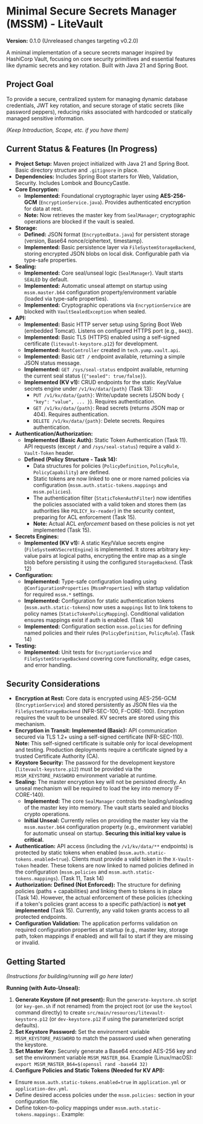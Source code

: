 # Minimal Secure Secrets Manager (MSSM) - LiteVault

**Version:** 0.1.0 (Unreleased changes targeting v0.2.0)

A minimal implementation of a secure secrets manager inspired by HashiCorp Vault, focusing on core security primitives and essential features like dynamic secrets and key rotation. Built with Java 21 and Spring Boot.

## Project Goal

To provide a secure, centralized system for managing dynamic database credentials, JWT key rotation, and secure storage of static secrets (like password peppers), reducing risks associated with hardcoded or statically managed sensitive information.

*(Keep Introduction, Scope, etc. if you have them)*

## Current Status & Features (In Progress)

- **Project Setup:** Maven project initialized with Java 21 and Spring Boot. Basic directory structure and `.gitignore` in place.
- **Dependencies:** Includes Spring Boot starters for Web, Validation, Security. Includes Lombok and BouncyCastle.
- **Core Encryption:**
  - **Implemented:** Foundational cryptographic layer using **AES-256-GCM** (`EncryptionService.java`). Provides authenticated encryption for data at rest.
  - **Note:** Now retrieves the master key from `SealManager`; cryptographic operations are blocked if the vault is sealed.
- **Storage:**
  - **Defined:** JSON format (`EncryptedData.java`) for persistent storage (version, Base64 nonce/ciphertext, timestamp).
  - **Implemented:** Basic persistence layer via `FileSystemStorageBackend`, storing encrypted JSON blobs on local disk. Configurable path via type-safe properties.
- **Sealing:**
  - **Implemented:** Core seal/unseal logic (`SealManager`). Vault starts `SEALED` by default.
  - **Implemented:** Automatic unseal attempt on startup using `mssm.master.b64` configuration property/environment variable (loaded via type-safe properties).
  - **Implemented:** Cryptographic operations via `EncryptionService` are blocked with `VaultSealedException` when sealed.
- **API:**
  - **Implemented:** Basic HTTP server setup using Spring Boot Web (embedded Tomcat). Listens on configured HTTPS port (e.g., `8443`).
  - **Implemented:** Basic TLS (HTTPS) enabled using a self-signed certificate (`litevault-keystore.p12`) for development.
  - **Implemented:** `RootController` created in `tech.yump.vault.api`.
  - **Implemented:** Basic `GET /` endpoint available, returning a simple JSON status message.
  - **Implemented:** `GET /sys/seal-status` endpoint available, returning the current seal status (`{"sealed": true/false}`).
  - **Implemented (KV v1):** CRUD endpoints for the static Key/Value secrets engine under `/v1/kv/data/{path}` (Task 13):
    - `PUT /v1/kv/data/{path}`: Write/update secrets (JSON body `{ "key": "value", ... }`). Requires authentication.
    - `GET /v1/kv/data/{path}`: Read secrets (returns JSON map or 404). Requires authentication.
    - `DELETE /v1/kv/data/{path}`: Delete secrets. Requires authentication.
- **Authentication/Authorization:**
  - **Implemented (Basic Auth):** Static Token Authentication (Task 11). API requests (except `/` and `/sys/seal-status`) require a valid `X-Vault-Token` header.
  - **Defined (Policy Structure - Task 14):**
    - Data structures for policies (`PolicyDefinition`, `PolicyRule`, `PolicyCapability`) are defined.
    - Static tokens are now linked to one or more named policies via configuration (`mssm.auth.static-tokens.mappings` and `mssm.policies`).
    - The authentication filter (`StaticTokenAuthFilter`) now identifies the policies associated with a valid token and stores them (as authorities like `POLICY_kv-reader`) in the security context, preparing for ACL enforcement (Task 15).
    - **Note:** Actual ACL *enforcement* based on these policies is not yet implemented (Task 15).
- **Secrets Engines:**
  - **Implemented (KV v1):** A static Key/Value secrets engine (`FileSystemKVSecretEngine`) is implemented. It stores arbitrary key-value pairs at logical paths, encrypting the entire map as a single blob before persisting it using the configured `StorageBackend`. (Task 12)
- **Configuration:**
  - **Implemented:** Type-safe configuration loading using `@ConfigurationProperties` (`MssmProperties`) with startup validation for required `mssm.*` settings.
  - **Implemented:** Configuration for static authentication tokens (`mssm.auth.static-tokens`) now uses a `mappings` list to link tokens to policy names (`StaticTokenPolicyMapping`). Conditional validation ensures mappings exist if auth is enabled. (Task 14)
  - **Implemented:** Configuration section `mssm.policies` for defining named policies and their rules (`PolicyDefinition`, `PolicyRule`). (Task 14)
- **Testing:**
  - **Implemented:** Unit tests for `EncryptionService` and `FileSystemStorageBackend` covering core functionality, edge cases, and error handling.

## Security Considerations

- **Encryption at Rest:** Core data is encrypted using AES-256-GCM (`EncryptionService`) and stored persistently as JSON files via the `FileSystemStorageBackend` (NFR-SEC-100, F-CORE-100). Encryption requires the vault to be unsealed. KV secrets are stored using this mechanism.
- **Encryption in Transit:** **Implemented (Basic):** API communication secured via TLS 1.2+ using a self-signed certificate (NFR-SEC-110). **Note:** This self-signed certificate is suitable only for local development and testing. Production deployments require a certificate signed by a trusted Certificate Authority (CA).
- **Keystore Security:** The password for the development keystore (`litevault-keystore.p12`) must be provided via the `MSSM_KEYSTORE_PASSWORD` environment variable at runtime.
- **Sealing:** The master encryption key will not be persisted directly. An unseal mechanism will be required to load the key into memory (F-CORE-140).
  - **Implemented:** The core `SealManager` controls the loading/unloading of the master key into memory. The vault starts sealed and blocks crypto operations.
  - **Initial Unseal:** Currently relies on providing the master key via the `mssm.master.b64` configuration property (e.g., environment variable) for automatic unseal on startup. **Securing this initial key value is critical.**
- **Authentication:** API access (including the `/v1/kv/data/**` endpoints) is protected by static tokens when enabled (`mssm.auth.static-tokens.enabled=true`). Clients must provide a valid token in the `X-Vault-Token` header. These tokens are now linked to named policies defined in the configuration (`mssm.policies` and `mssm.auth.static-tokens.mappings`). (Task 11, Task 14)
- **Authorization:** **Defined (Not Enforced):** The structure for defining policies (paths + capabilities) and linking them to tokens is in place (Task 14). However, the actual enforcement of these policies (checking if a token's policies grant access to a specific path/action) is **not yet implemented** (Task 15). Currently, any valid token grants access to all protected endpoints.
- **Configuration Validation:** The application performs validation on required configuration properties at startup (e.g., master key, storage path, token mappings if enabled) and will fail to start if they are missing or invalid.

## Getting Started

*(Instructions for building/running will go here later)*

**Running (with Auto-Unseal):**
1.  **Generate Keystore (if not present):** Run the `generate-keystore.sh` script (or `key-gen.sh` if not renamed) from the project root (or use the `keytool` command directly) to create `src/main/resources/litevault-keystore.p12` (or `dev-keystore.p12` if using the parameterized script defaults).
2.  **Set Keystore Password:** Set the environment variable `MSSM_KEYSTORE_PASSWORD` to match the password used when generating the keystore.
3.  **Set Master Key:** Securely generate a Base64 encoded AES-256 key and set the environment variable `MSSM_MASTER_B64`. Example (Linux/macOS): `export MSSM_MASTER_B64=$(openssl rand -base64 32)`
4.  **Configure Policies and Static Tokens (Needed for KV API):**
  *   Ensure `mssm.auth.static-tokens.enabled=true` in `application.yml` or `application-dev.yml`.
  *   Define desired access policies under the `mssm.policies:` section in your configuration file.
  *   Define token-to-policy mappings under `mssm.auth.static-tokens.mappings:`. Example:
        